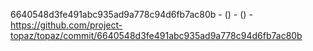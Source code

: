 6640548d3fe491abc935ad9a778c94d6fb7ac80b -  () -  () - https://github.com/project-topaz/topaz/commit/6640548d3fe491abc935ad9a778c94d6fb7ac80b
